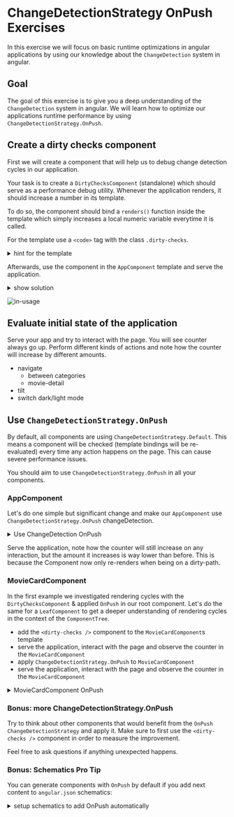 # ChangeDetectionStrategy OnPush Exercises

In this exercise we will focus on basic runtime optimizations in angular applications by using our knowledge about
the `ChangeDetection` system in angular.

## Goal

The goal of this exercise is to give you a deep understanding of the `ChangeDetection` system in angular. We will learn
how to optimize our applications runtime performance by using `ChangeDetectionStrategy.OnPush`.

## Create a dirty checks component

First we will create a component that will help us to debug change detection cycles in our application.

Your task is to create a `DirtyChecksComponent` (standalone) which should serve as a performance debug utility.
Whenever the application renders, it should increase a number in its template.

To do so, the component should bind a `renders()` function inside the template which
simply increases a local numeric variable everytime it is called.

For the template use a `<code>` tag with the class `.dirty-checks`.

<details>
    <summary>hint for the template</summary>

```html
<code class="dirty-checks">({{ renders() }})</code> 
```
</details>

Afterwards, use the component in the `AppComponent` template and serve the application.

<details>
    <summary>show solution</summary>

```bash
# generate component
ng g c shared/dirty-checks --standalone --inline-style --inline-template --skip-tests
```

Add logic:

```typescript
// src/app/shared/dirty-checks.component.ts

import {Component, DoCheck} from "@angular/core";

@Component({
  selector: "dirty-checks",
  template: ` <code class="dirty-checks">({{ renders() }})</code> `,
  styles: [
    `
      :host {
        display: inline-block;
        border-radius: 100%;
        border: 2px solid var(--palette-secondary-main);
        padding: 1rem;
        font-size: var(--text-lg);
      }
    `,
  ],
  standalone: true
})
export class DirtyChecksComponent implements DoCheck {
  private _renders = 0;

  ngDoCheck() {
    this._renders++;
  }

  renders() {
    return this._renders;
  }
}
```

Add import in `app.component.ts` and include it in the imports section

```typescript
// Include dirty checks component import here.

import {DirtyChecksComponent} from "./shared/dirty-checks/dirty-checks.component";

@Component({
    selector: 'app-root',
    standalone: true,                                //👇
    imports: [RouterOutlet, AppShellComponent, DirtyChecksComponent],
  // ...
})
```

Add `<dirty-checks />` component in `app.component.ts` template:

```html
template: `
<app-shell>
  <!-- Add dirty checks here -->
  <dirty-checks />
  <router-outlet />
</app-shell>
`,
```

</details>

![in-usage](./images/change-detection/dirty-checks-in-use.PNG)

## Evaluate initial state of the application

Serve your app and try to interact with the page. You will see counter always go up.
Perform different kinds of actions and note how the counter will increase by different amounts.

* navigate
  * between categories
  * movie-detail
* tilt
* switch dark/light mode

## Use `ChangeDetectionStrategy.OnPush`

By default, all components are using `ChangeDetectionStrategy.Default`.
This means a component will be checked (template bindings will be re-evaluated) every time any action happens on the page.
This can cause severe performance issues.

You should aim to use `ChangeDetectionStrategy.OnPush` in all your components.

### AppComponent

Let's do one simple but significant change and make our `AppComponent` use `ChangeDetectionStrategy.OnPush` changeDetection.

<details>
    <summary>Use ChangeDetection OnPush</summary>

```typescript
// app.component.ts

@Component({
  selector: 'app-root',
  template: `
    <app-shell>
      <dirty-checks />
      <router-outlet />
    </app-shell>
  `,
  changeDetection: ChangeDetectionStrategy.OnPush,
})
```

</details>

Serve the application, note how the counter will still increase on any interaction, but the amount it increases is
way lower than before. This is because the Component now only re-renders when being on a dirty-path.

### MovieCardComponent

In the first example we investigated rendering cycles with the `DirtyChecksComponent` & applied `OnPush` in our root component.
Let's do the same for a `LeafComponent` to get a deeper understanding of rendering cycles in the context of the `ComponentTree`.

* add the `<dirty-checks />` component to the `MovieCardComponent`s template
* serve the application, interact with the page and observe the counter in the `MovieCardComponent`
* apply `ChangeDetectionStrategy.OnPush` to `MovieCardComponent`
* serve the application, interact with the page and observe the counter in the `MovieCardComponent`

<details>
    <summary>MovieCardComponent OnPush</summary>

```html
<!-- movie-card.component.html -->

<div class="movie-card"
     [tilt]="40"
     (click)="movieClicked()">

  <dirty-checks />
  <!-- other template -->
</div>
```

```ts
// movie-card.component.ts
import { ChangeDetectionStrategy } from '@angular/core';

@Component({
  /* */
  changeDetection: ChangeDetectionStrategy.OnPush,
})
export class MovieCardComponent {}
```

</details>


### Bonus: more ChangeDetectionStrategy.OnPush

Try to think about other components that would benefit from the `OnPush` `ChangeDetectionStrategy` and apply it.
Make sure to first use the `<dirty-checks />` component in order to measure the improvement.

Feel free to ask questions if anything unexpected happens.

### Bonus: Schematics Pro Tip

You can generate components with `OnPush` by default if you add next content to `angular.json` schematics:

<details>
    <summary>setup schematics to add OnPush automatically</summary>

```json
{
  "schematics": {
    "@schematics/angular": {
      "component": {
        "changeDetection": "OnPush"
      }
    }
  }
}
```

</details>

